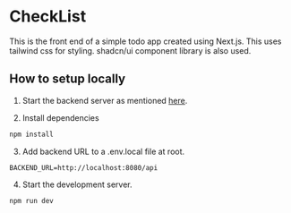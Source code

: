 # CheckList

This is the front end of a simple todo app created using Next.js. This uses tailwind css for styling. shadcn/ui component library is also used.

## How to setup locally

1. Start the backend server as mentioned [here](https://github.com/ThulinaWickramasinghe/check-list-web-be).

1. Install dependencies

```bash
npm install
```
3. Add backend URL to a .env.local file at root.

  ```BACKEND_URL=http://localhost:8080/api```

4. Start the development server.

```bash
npm run dev
```
